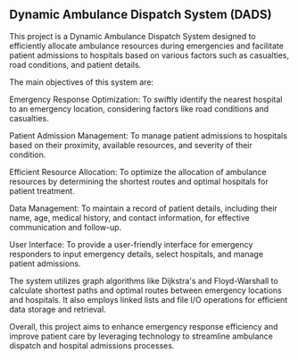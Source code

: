 ## Dynamic Ambulance Dispatch System (DADS)

This project is a Dynamic Ambulance Dispatch System designed to efficiently allocate ambulance resources during emergencies and facilitate patient admissions to hospitals based on various factors such as casualties, road conditions, and patient details.

The main objectives of this system are:

Emergency Response Optimization: To swiftly identify the nearest hospital to an emergency location, considering factors like road conditions and casualties.

Patient Admission Management: To manage patient admissions to hospitals based on their proximity, available resources, and severity of their condition.

Efficient Resource Allocation: To optimize the allocation of ambulance resources by determining the shortest routes and optimal hospitals for patient treatment.

Data Management: To maintain a record of patient details, including their name, age, medical history, and contact information, for effective communication and follow-up.

User Interface: To provide a user-friendly interface for emergency responders to input emergency details, select hospitals, and manage patient admissions.

The system utilizes graph algorithms like Dijkstra's and Floyd-Warshall to calculate shortest paths and optimal routes between emergency locations and hospitals. It also employs linked lists and file I/O operations for efficient data storage and retrieval.

Overall, this project aims to enhance emergency response efficiency and improve patient care by leveraging technology to streamline ambulance dispatch and hospital admissions processes.
